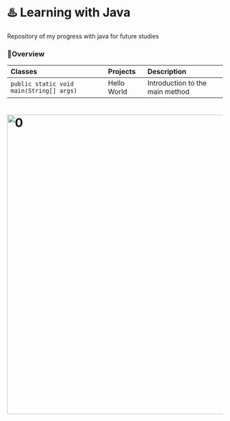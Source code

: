 # ♨️ Learning with Java
 Repository of my progress with java for future studies


### 🔰Overview

| Classes                                  | Projects                            |Description                          |
| :----------------------------------------| :---------------------------------- | :---------------------------------- |
| `public static void main(String[] args)` | Hello World                         | Introduction to the main method     |

 # <img src="https://blog.rocketseat.com.br/content/images/2024/03/java.png" alt="0" width="700" />
